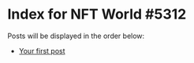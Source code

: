 # Index for NFT World #5312
Posts will be displayed in the order below:

- [Your first post](./001-first.md)

